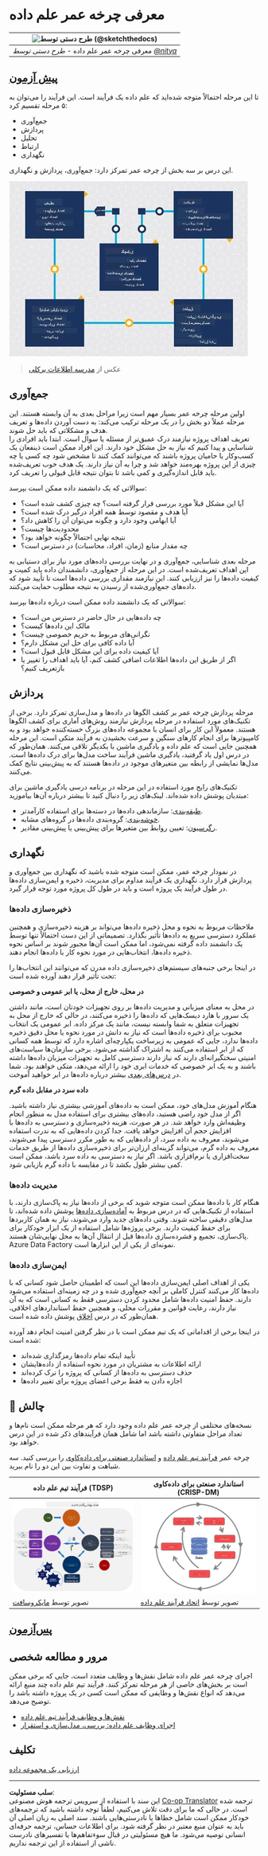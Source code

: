 <!--
CO_OP_TRANSLATOR_METADATA:
{
  "original_hash": "79ca8a5a3135e94d2d43f56ba62d5205",
  "translation_date": "2025-09-04T14:25:41+00:00",
  "source_file": "4-Data-Science-Lifecycle/14-Introduction/README.md",
  "language_code": "fa"
}
-->
# معرفی چرخه عمر علم داده

|![طرح دستی توسط [(@sketchthedocs)](https://sketchthedocs.dev)](../../sketchnotes/14-DataScience-Lifecycle.png)|
|:---:|
| معرفی چرخه عمر علم داده - _طرح دستی توسط [@nitya](https://twitter.com/nitya)_ |

## [پیش‌ آزمون](https://red-water-0103e7a0f.azurestaticapps.net/quiz/26)

تا این مرحله احتمالاً متوجه شده‌اید که علم داده یک فرآیند است. این فرآیند را می‌توان به ۵ مرحله تقسیم کرد:

- جمع‌آوری
- پردازش
- تحلیل
- ارتباط
- نگهداری

این درس بر سه بخش از چرخه عمر تمرکز دارد: جمع‌آوری، پردازش و نگهداری.

![نمودار چرخه عمر علم داده](../../../../translated_images/data-science-lifecycle.a1e362637503c4fb0cd5e859d7552edcdb4aa629a279727008baa121f2d33f32.fa.jpg)
> عکس از [مدرسه اطلاعات برکلی](https://ischoolonline.berkeley.edu/data-science/what-is-data-science/)

## جمع‌آوری

اولین مرحله چرخه عمر بسیار مهم است زیرا مراحل بعدی به آن وابسته هستند. این مرحله عملاً دو بخش را در یک مرحله ترکیب می‌کند: به دست آوردن داده‌ها و تعریف هدف و مشکلاتی که باید حل شوند.  
تعریف اهداف پروژه نیازمند درک عمیق‌تر از مسئله یا سوال است. ابتدا باید افرادی را شناسایی و پیدا کنیم که نیاز به حل مشکل خود دارند. این افراد ممکن است ذینفعان یک کسب‌وکار یا حامیان پروژه باشند که می‌توانند کمک کنند تا مشخص شود چه کسی یا چه چیزی از این پروژه بهره‌مند خواهد شد و چرا به آن نیاز دارند. یک هدف خوب تعریف‌شده باید قابل اندازه‌گیری و کمی باشد تا بتوان نتیجه قابل قبولی را تعریف کرد.

سوالاتی که یک دانشمند داده ممکن است بپرسد:
- آیا این مشکل قبلاً مورد بررسی قرار گرفته است؟ چه چیزی کشف شده است؟
- آیا هدف و مقصود توسط همه افراد درگیر درک شده است؟
- آیا ابهامی وجود دارد و چگونه می‌توان آن را کاهش داد؟
- محدودیت‌ها چیست؟
- نتیجه نهایی احتمالاً چگونه خواهد بود؟
- چه مقدار منابع (زمان، افراد، محاسبات) در دسترس است؟

مرحله بعدی شناسایی، جمع‌آوری و در نهایت بررسی داده‌های مورد نیاز برای دستیابی به این اهداف تعریف‌شده است. در این مرحله از جمع‌آوری، دانشمندان داده باید کمیت و کیفیت داده‌ها را نیز ارزیابی کنند. این نیازمند مقداری بررسی داده‌ها است تا تأیید شود که داده‌های جمع‌آوری‌شده از رسیدن به نتیجه مطلوب حمایت می‌کنند.

سوالاتی که یک دانشمند داده ممکن است درباره داده‌ها بپرسد:
- چه داده‌هایی در حال حاضر در دسترس من است؟
- مالک این داده‌ها کیست؟
- نگرانی‌های مربوط به حریم خصوصی چیست؟
- آیا داده کافی برای حل این مشکل دارم؟
- آیا کیفیت داده برای این مشکل قابل قبول است؟
- اگر از طریق این داده‌ها اطلاعات اضافی کشف کنم، آیا باید اهداف را تغییر یا بازتعریف کنیم؟

## پردازش

مرحله پردازش چرخه عمر بر کشف الگوها در داده‌ها و مدل‌سازی تمرکز دارد. برخی از تکنیک‌های مورد استفاده در مرحله پردازش نیازمند روش‌های آماری برای کشف الگوها هستند. معمولاً این کار برای انسان با مجموعه داده‌های بزرگ خسته‌کننده خواهد بود و به کامپیوترها برای انجام کارهای سنگین و سرعت بخشیدن به فرآیند متکی است. این مرحله همچنین جایی است که علم داده و یادگیری ماشین با یکدیگر تلاقی می‌کنند. همان‌طور که در درس اول یاد گرفتید، یادگیری ماشین فرآیند ساخت مدل‌ها برای درک داده‌ها است. مدل‌ها نمایشی از رابطه بین متغیرهای موجود در داده‌ها هستند که به پیش‌بینی نتایج کمک می‌کنند.

تکنیک‌های رایج مورد استفاده در این مرحله در برنامه درسی یادگیری ماشین برای مبتدیان پوشش داده شده‌اند. لینک‌های زیر را دنبال کنید تا بیشتر درباره آن‌ها بیاموزید:

- [طبقه‌بندی](https://github.com/microsoft/ML-For-Beginners/tree/main/4-Classification): سازماندهی داده‌ها در دسته‌ها برای استفاده کارآمدتر.
- [خوشه‌بندی](https://github.com/microsoft/ML-For-Beginners/tree/main/5-Clustering): گروه‌بندی داده‌ها در گروه‌های مشابه.
- [رگرسیون](https://github.com/microsoft/ML-For-Beginners/tree/main/2-Regression): تعیین روابط بین متغیرها برای پیش‌بینی یا پیش‌بینی مقادیر.

## نگهداری

در نمودار چرخه عمر، ممکن است متوجه شده باشید که نگهداری بین جمع‌آوری و پردازش قرار دارد. نگهداری یک فرآیند مداوم برای مدیریت، ذخیره و ایمن‌سازی داده‌ها در طول فرآیند یک پروژه است و باید در طول کل پروژه مورد توجه قرار گیرد.

### ذخیره‌سازی داده‌ها

ملاحظات مربوط به نحوه و محل ذخیره داده‌ها می‌تواند بر هزینه ذخیره‌سازی و همچنین عملکرد دسترسی سریع به داده‌ها تأثیر بگذارد. تصمیماتی از این دست احتمالاً تنها توسط یک دانشمند داده گرفته نمی‌شود، اما ممکن است آن‌ها مجبور شوند بر اساس نحوه ذخیره داده‌ها، انتخاب‌هایی در مورد نحوه کار با داده‌ها انجام دهند.

در اینجا برخی جنبه‌های سیستم‌های ذخیره‌سازی داده مدرن که می‌توانند این انتخاب‌ها را تحت تأثیر قرار دهند آورده شده است:

**در محل، خارج از محل، یا ابر عمومی و خصوصی**

در محل به معنای میزبانی و مدیریت داده‌ها بر روی تجهیزات خودتان است، مانند داشتن یک سرور با هارد دیسک‌هایی که داده‌ها را ذخیره می‌کنند، در حالی که خارج از محل به تجهیزات متعلق به شما وابسته نیست، مانند یک مرکز داده. ابر عمومی یک انتخاب محبوب برای ذخیره داده‌ها است که نیاز به دانش در مورد نحوه یا محل دقیق ذخیره داده‌ها ندارد، جایی که عمومی به زیرساخت یکپارچه‌ای اشاره دارد که توسط همه کسانی که از ابر استفاده می‌کنند به اشتراک گذاشته می‌شود. برخی سازمان‌ها سیاست‌های امنیتی سختگیرانه‌ای دارند که نیاز دارند دسترسی کامل به تجهیزات میزبان داده‌ها داشته باشند و به یک ابر خصوصی که خدمات ابری خود را ارائه می‌دهد، متکی خواهند بود. شما در [درس‌های بعدی](https://github.com/microsoft/Data-Science-For-Beginners/tree/main/5-Data-Science-In-Cloud) بیشتر درباره داده‌ها در ابر خواهید آموخت.

**داده سرد در مقابل داده گرم**

هنگام آموزش مدل‌های خود، ممکن است به داده‌های آموزشی بیشتری نیاز داشته باشید. اگر از مدل خود راضی هستید، داده‌های بیشتری برای استفاده مدل به منظور انجام وظیفه‌اش وارد خواهد شد. در هر صورت، هزینه ذخیره‌سازی و دسترسی به داده‌ها با افزایش حجم آن افزایش خواهد یافت. جدا کردن داده‌هایی که به ندرت استفاده می‌شوند، معروف به داده سرد، از داده‌هایی که به طور مکرر دسترسی پیدا می‌شوند، معروف به داده گرم، می‌تواند گزینه‌ای ارزان‌تر برای ذخیره‌سازی داده‌ها از طریق خدمات سخت‌افزاری یا نرم‌افزاری باشد. اگر نیاز به دسترسی به داده سرد باشد، ممکن است کمی بیشتر طول بکشد تا در مقایسه با داده گرم بازیابی شود.

### مدیریت داده‌ها

هنگام کار با داده‌ها ممکن است متوجه شوید که برخی از داده‌ها نیاز به پاک‌سازی دارند، با استفاده از تکنیک‌هایی که در درس مربوط به [آماده‌سازی داده‌ها](https://github.com/microsoft/Data-Science-For-Beginners/tree/main/2-Working-With-Data/08-data-preparation) پوشش داده شده‌اند، تا مدل‌های دقیقی ساخته شوند. وقتی داده‌های جدید وارد می‌شوند، نیاز به همان کاربردها برای حفظ کیفیت دارند. برخی پروژه‌ها شامل استفاده از یک ابزار خودکار برای پاک‌سازی، تجمیع و فشرده‌سازی داده‌ها قبل از انتقال آن‌ها به محل نهایی‌شان هستند. Azure Data Factory نمونه‌ای از یکی از این ابزارها است.

### ایمن‌سازی داده‌ها

یکی از اهداف اصلی ایمن‌سازی داده‌ها این است که اطمینان حاصل شود کسانی که با داده‌ها کار می‌کنند کنترل کاملی بر آنچه جمع‌آوری شده و در چه زمینه‌ای استفاده می‌شود دارند. حفظ امنیت داده‌ها شامل محدود کردن دسترسی فقط به کسانی است که به آن نیاز دارند، رعایت قوانین و مقررات محلی، و همچنین حفظ استانداردهای اخلاقی، همان‌طور که در درس [اخلاق](https://github.com/microsoft/Data-Science-For-Beginners/tree/main/1-Introduction/02-ethics) پوشش داده شده است.

در اینجا برخی از اقداماتی که یک تیم ممکن است با در نظر گرفتن امنیت انجام دهد آورده شده است:
- تأیید اینکه تمام داده‌ها رمزگذاری شده‌اند
- ارائه اطلاعات به مشتریان در مورد نحوه استفاده از داده‌هایشان
- حذف دسترسی به داده‌ها از کسانی که پروژه را ترک کرده‌اند
- اجازه دادن به فقط برخی اعضای پروژه برای تغییر داده‌ها

## 🚀 چالش

نسخه‌های مختلفی از چرخه عمر علم داده وجود دارد که هر مرحله ممکن است نام‌ها و تعداد مراحل متفاوتی داشته باشد اما شامل همان فرآیندهای ذکر شده در این درس خواهد بود.

چرخه عمر [فرآیند تیم علم داده](https://docs.microsoft.com/en-us/azure/architecture/data-science-process/lifecycle) و [استاندارد صنعتی برای داده‌کاوی](https://www.datascience-pm.com/crisp-dm-2/) را بررسی کنید. سه شباهت و تفاوت بین این دو را نام ببرید.

|فرآیند تیم علم داده (TDSP)|استاندارد صنعتی برای داده‌کاوی (CRISP-DM)|
|--|--|
|![چرخه عمر تیم علم داده](../../../../translated_images/tdsp-lifecycle2.e19029d598e2e73d5ef8a4b98837d688ec6044fe332c905d4dbb69eb6d5c1d96.fa.png) | ![تصویر اتحاد فرآیند علم داده](../../../../translated_images/CRISP-DM.8bad2b4c66e62aa75278009e38e3e99902c73b0a6f63fd605a67c687a536698c.fa.png) |
| تصویر توسط [مایکروسافت](https://docs.microsoft.comazure/architecture/data-science-process/lifecycle) | تصویر توسط [اتحاد فرآیند علم داده](https://www.datascience-pm.com/crisp-dm-2/) |

## [پس‌آزمون](https://ff-quizzes.netlify.app/en/ds/)

## مرور و مطالعه شخصی

اجرای چرخه عمر علم داده شامل نقش‌ها و وظایف متعدد است، جایی که برخی ممکن است بر بخش‌های خاصی از هر مرحله تمرکز کنند. فرآیند تیم علم داده چند منبع ارائه می‌دهد که انواع نقش‌ها و وظایفی که ممکن است کسی در یک پروژه داشته باشد را توضیح می‌دهد.

* [نقش‌ها و وظایف فرآیند تیم علم داده](https://docs.microsoft.com/en-us/azure/architecture/data-science-process/roles-tasks)
* [اجرای وظایف علم داده: بررسی، مدل‌سازی و استقرار](https://docs.microsoft.com/en-us/azure/architecture/data-science-process/execute-data-science-tasks)

## تکلیف

[ارزیابی یک مجموعه داده](assignment.md)

---

**سلب مسئولیت**:  
این سند با استفاده از سرویس ترجمه هوش مصنوعی [Co-op Translator](https://github.com/Azure/co-op-translator) ترجمه شده است. در حالی که ما برای دقت تلاش می‌کنیم، لطفاً توجه داشته باشید که ترجمه‌های خودکار ممکن است شامل خطاها یا نادرستی‌هایی باشند. سند اصلی به زبان اصلی آن باید به عنوان منبع معتبر در نظر گرفته شود. برای اطلاعات حساس، ترجمه حرفه‌ای انسانی توصیه می‌شود. ما هیچ مسئولیتی در قبال سوءتفاهم‌ها یا تفسیرهای نادرست ناشی از استفاده از این ترجمه نداریم.